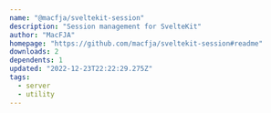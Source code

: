 ```yaml
---
name: "@macfja/sveltekit-session"
description: "Session management for SvelteKit"
author: "MacFJA"
homepage: "https://github.com/macfja/sveltekit-session#readme"
downloads: 2
dependents: 1
updated: "2022-12-23T22:22:29.275Z"
tags: 
  - server
  - utility
---
```

